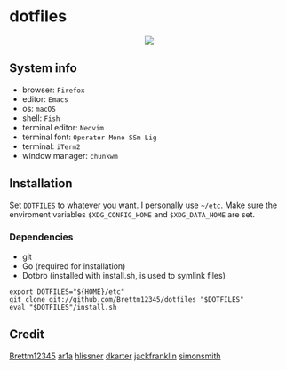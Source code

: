 # dotfiles

<p align="center">
  <a href="https://xkcd.com/1319/">
    <img src="https://imgs.xkcd.com/comics/automation.png" />
  </a>
</p>

## System info
* browser: `Firefox`
* editor: `Emacs`
* os: `macOS`
* shell: `Fish`
* terminal editor: `Neovim`
* terminal font: `Operator Mono SSm Lig`
* terminal: `iTerm2`
* window manager: `chunkwm`

## Installation
Set `DOTFILES` to whatever you want.
I personally use `~/etc`.
Make sure the enviroment variables `$XDG_CONFIG_HOME` and `$XDG_DATA_HOME` are
set.

### Dependencies
* git 
* Go (required for installation)
* Dotbro (installed with install.sh, is used to symlink files)
``` shell
export DOTFILES="${HOME}/etc"
git clone git://github.com/Brettm12345/dotfiles "$DOTFILES"
eval "$DOTFILES"/install.sh
```

## Credit
[Brettm12345](https://github.com/Brettm12345/dotfiles)
[ar1a](https://github.com/ar1a/dotfiles)
[hlissner](https://github.com/hlissner/doom-emacs-private)
[dkarter](https://github.com/dkarter/dotfiles)
[jackfranklin](https://github.com/jackfranklin/dotfiles)
[simonsmith](https://github.com/simonsmith/dotfiles)
